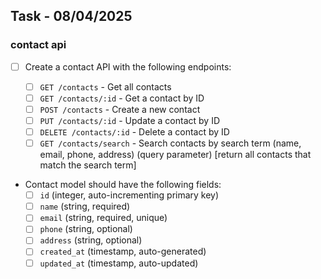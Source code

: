## Task - 08/04/2025

### contact api

- [ ] Create a contact API with the following endpoints:

  - [ ] `GET /contacts` - Get all contacts
  - [ ] `GET /contacts/:id` - Get a contact by ID
  - [ ] `POST /contacts` - Create a new contact
  - [ ] `PUT /contacts/:id` - Update a contact by ID
  - [ ] `DELETE /contacts/:id` - Delete a contact by ID
  - [ ] `GET /contacts/search` - Search contacts by search term (name, email, phone, address) (query parameter) [return all contacts that match the search term]

- Contact model should have the following fields:
  - [ ] `id` (integer, auto-incrementing primary key)
  - [ ] `name` (string, required)
  - [ ] `email` (string, required, unique)
  - [ ] `phone` (string, optional)
  - [ ] `address` (string, optional)
  - [ ] `created_at` (timestamp, auto-generated)
  - [ ] `updated_at` (timestamp, auto-updated)
